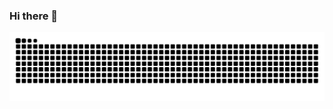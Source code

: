### Hi there 👋

<!--
**SakamotoKurome/SakamotoKurome** is a ✨ _special_ ✨ repository because its `README.md` (this file) appears on your GitHub profile.

Here are some ideas to get you started:

- 🔭 I’m currently working on ...
- 🌱 I’m currently learning ...
- 👯 I’m looking to collaborate on ...
- 🤔 I’m looking for help with ...
- 💬 Ask me about ...
- 📫 How to reach me: ...
- 😄 Pronouns: ...
- ⚡ Fun fact: ...
-->

<picture>
  <source media="(prefers-color-scheme: dark)" srcset="https://raw.githubusercontent.com/SakamotoKurome/SakamotoKurome/output/github-contribution-grid-snake-dark.svg">
  <source media="(prefers-color-scheme: light)" srcset="https://raw.githubusercontent.com/SakamotoKurome/SakamotoKurome/output/github-contribution-grid-snake.svg">
  <img alt="github contribution grid snake animation" src="https://raw.githubusercontent.com/SakamotoKurome/SakamotoKurome/output/github-contribution-grid-snake.svg">
</picture>
